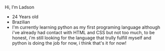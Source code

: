 Hi, I’m Ladson
- 24 Years old
- Brazilian
- I'm currently learning python as my first programing language although i've already had contact with HTML and CSS but not too much,
to be honest, i'm still looking for the language that trully fulfill myself and python is doing the job for now, i think that's it for now! 

<!---
Lvdsn/Lvdsn is a ✨ special ✨ repository because its `README.md` (this file) appears on your GitHub profile.
You can click the Preview link to take a look at your changes.
--->

